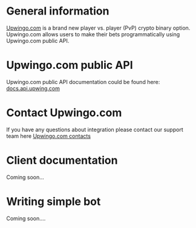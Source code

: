 # General information

[Upwingo.com](https://upwingo.com?utm_source=github&utm_medium=golang-client&utm_campaign=github) is a brand new player vs. player (PvP) crypto binary option. Upwingo.com allows users to make their bets programmatically using Upwingo.com public API. 

# Upwingo.com public API

Upwingo.com public API documentation could be found here: [docs.api.upwing.com](https://docs.api.upwingo.com)

# Contact Upwingo.com

If you have any questions about integration please contact our support team here [Upwingo.com contacts](https://upwingo.com/feedback?utm_source=github&utm_medium=golang-client&utm_campaign=github)

# Client documentation

Coming soon...

# Writing simple bot

Coming soon....


